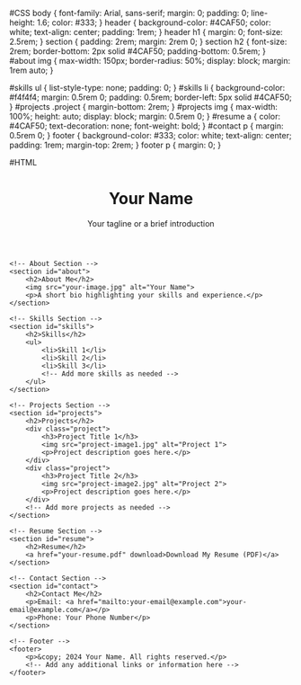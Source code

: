 #CSS
body {
    font-family: Arial, sans-serif;
    margin: 0;
    padding: 0;
    line-height: 1.6;
    color: #333;
}
header {
    background-color: #4CAF50;
    color: white;
    text-align: center;
    padding: 1rem;
}
header h1 {
    margin: 0;
    font-size: 2.5rem;
}
section {
    padding: 2rem;
    margin: 2rem 0;
}
section h2 {
    font-size: 2rem;
    border-bottom: 2px solid #4CAF50;
    padding-bottom: 0.5rem;
}
#about img {
    max-width: 150px;
    border-radius: 50%;
    display: block;
    margin: 1rem auto;
}

#skills ul {
    list-style-type: none;
    padding: 0;
}
#skills li {
    background-color: #f4f4f4;
    margin: 0.5rem 0;
    padding: 0.5rem;
    border-left: 5px solid #4CAF50;
}
#projects .project {
    margin-bottom: 2rem;
}
#projects img {
    max-width: 100%;
    height: auto;
    display: block;
    margin: 0.5rem 0;
}
#resume a {
    color: #4CAF50;
    text-decoration: none;
    font-weight: bold;
}
#contact p {
    margin: 0.5rem 0;
}
footer {
    background-color: #333;
    color: white;
    text-align: center;
    padding: 1rem;
    margin-top: 2rem;
}
footer p {
    margin: 0;
}

#HTML
<!DOCTYPE html>
<html lang="en">
<head>
    <meta charset="UTF-8">
    <meta name="viewport" content="width=device-width, initial-scale=1.0">
    <title>My Portfolio</title>
    <link rel="stylesheet" href="CNstyle1.css">
</head>
<body>
    <!-- Header Section -->
    <header>
        <h1>Your Name</h1>
        <p>Your tagline or a brief introduction</p>
    </header>

    <!-- About Section -->
    <section id="about">
        <h2>About Me</h2>
        <img src="your-image.jpg" alt="Your Name">
        <p>A short bio highlighting your skills and experience.</p>
    </section>

    <!-- Skills Section -->
    <section id="skills">
        <h2>Skills</h2>
        <ul>
            <li>Skill 1</li>
            <li>Skill 2</li>
            <li>Skill 3</li>
            <!-- Add more skills as needed -->
        </ul>
    </section>

    <!-- Projects Section -->
    <section id="projects">
        <h2>Projects</h2>
        <div class="project">
            <h3>Project Title 1</h3>
            <img src="project-image1.jpg" alt="Project 1">
            <p>Project description goes here.</p>
        </div>
        <div class="project">
            <h3>Project Title 2</h3>
            <img src="project-image2.jpg" alt="Project 2">
            <p>Project description goes here.</p>
        </div>
        <!-- Add more projects as needed -->
    </section>

    <!-- Resume Section -->
    <section id="resume">
        <h2>Resume</h2>
        <a href="your-resume.pdf" download>Download My Resume (PDF)</a>
    </section>

    <!-- Contact Section -->
    <section id="contact">
        <h2>Contact Me</h2>
        <p>Email: <a href="mailto:your-email@example.com">your-email@example.com</a></p>
        <p>Phone: Your Phone Number</p>
    </section>

    <!-- Footer -->
    <footer>
        <p>&copy; 2024 Your Name. All rights reserved.</p>
        <!-- Add any additional links or information here -->
    </footer>
</body>
</html>

